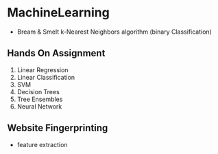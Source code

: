 # MachineLearning
- Bream & Smelt k-Nearest Neighbors algorithm (binary Classification)

## Hands On Assignment
1. Linear Regression
2. Linear Classification
3. SVM
4. Decision Trees
5. Tree Ensembles
6. Neural Network

## Website Fingerprinting
- feature extraction

